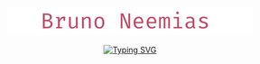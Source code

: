 <p align="center">
  <a href="https://github.com/BrunoNeemias">
    <img src="https://github.com/brunoneemias/BrunoNeemias/blob/main/Imagens/Bruno_Neemias%201.png" alt="Bruno Neemias" /></a>
</p>

<p align="center">
  <!-- Typing SVG by DenverCoder1 - https://github.com/DenverCoder1/readme-typing-svg -->
  <a href="https://git.io/typing-svg"><img src="https://readme-typing-svg.demolab.com?font=Fira+Code&size=25&pause=1000&color=BD4864&width=435&lines=Estudante+de+programa%C3%A7%C3%A3o;Focado+em+blockchain+e+WEB3+;Always+leaning+new+things!" alt="Typing SVG" /></a>

<!--
**brunoneemias/BrunoNeemias** is a ✨ _special_ ✨ repository because its `README.md` (this file) appears on your GitHub profile.

Here are some ideas to get you started:

- 🔭 I’m currently working on ...
- 🌱 I’m currently learning ...
- 👯 I’m looking to collaborate on ...
- 🤔 I’m looking for help with ...
- 💬 Ask me about ...
- 📫 How to reach me: ...
- 😄 Pronouns: ...
- ⚡ Fun fact: ...
-->
